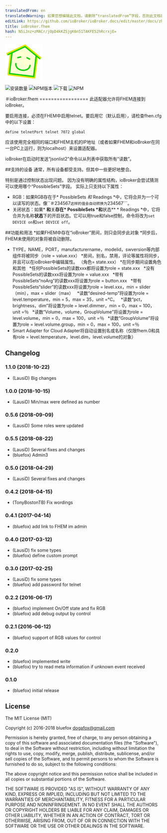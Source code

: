 ```yaml
---
translatedFrom: en
translatedWarning: 如果您想编辑此文档，请删除“translatedFrom”字段，否则此文档将再次自动翻译
editLink: https://github.com/ioBroker/ioBroker.docs/edit/master/docs/zh-cn/adapterref/iobroker.fhem/README.md
title: ioBroker.fhem
hash: N5iJnz+zMACr/jOpD4kKZSjgK6n51TAKFE52hRcrxjE=
---
```

![商标](../../../en/adapterref/iobroker.fhem/admin/fhem.png)

![安装数量](http://iobroker.live/badges/fhem-stable.svg)
![NPM版本](http://img.shields.io/npm/v/iobroker.fhem.svg)
![下载](https://img.shields.io/npm/dm/iobroker.fhem.svg)
![NPM](https://nodei.co/npm/iobroker.fhem.png?downloads=true)

＃ioBroker.fhem =================
此适配器允许将FHEM连接到ioBroker。

要启用连接，必须在FHEM中启用telnet。要启用它（默认启用），请检查fhen.cfg中的以下设置：

```
define telnetPort telnet 7072 global
```

应该使用完全相同的端口和FHEM主机的IP地址（或者如果FHEM和ioBroker在同一台PC上运行，则为localhost）来设置适配器。

ioBroker在启动时发送“jsonlist2”命令以从列表中获取所有“读数”。

##支持的设备
通常，所有设备都受支持。但其中一些更好地整合。

特别是通过控制状态出现问题。
因为没有明确的属性结构，ioBroker会尝试猜测可以使用哪个“PossibleSets”字段。
实际上只支持以下属性：

 -  RGB：如果RGB存在于* PossibleSets *和* Readings *中，它将合并为一个可以读写的状态。像``＃234567```这样的值会自动转换为```234567```。
 - 关闭状态：如果* **和**关**存在* PossibleSets *和**状态** * Readings *中，它将合并为名称**状态**下的开启状态。它可以用true和false控制，命令将改为```set DEVICE on```和```set DEVICE off```。

##功能和用法
*如果FHEM中存在“ioBroker”房间，则只会同步此对象
*同步后，FHEM未使用的对象将被自动删除。
* TYPE，NAME，PORT，manufacturername，modelid，swversion等内部组件将被同步（role = value.xxx）
*房间，别名，禁用，评论等属性将同步，并且可以在ioBroker中编辑属性。 （角色= state.xxx）
*在同步期间设置角色和其他
  *任何PossibleSets的读数xxx都将设置为role = state.xxx
  *没有PossibleSets的读数xxx将设置为role = value.xxx
  *带有PossibleSets“noArg”的读数xxx将设置为role = button.xxx
  *带有PossibleSets“slider”的读数xxx将设置为role = level.xxx，min = slider（min），max = slider（max）
  *读数“desired-temp”将设置为role = level.temperature，min = 5，max = 35，unit =°C。
  *读数“pct，brightness，dim”将设置为role = level.dimmer，min = 0，max = 100，unit =％
  *读数“Volume，volume，GroupVolume”将设置为role = level.volume，min = 0，max = 100，unit =％
  *读数“GroupVolume”将设置为role = level.volume.group，min = 0，max = 100，unit =％
* Smart Adapter for Cloud Adapter将自动设置别名或名称（仅限fhem.0和具有role = level.temperature，level.dim，level.volume的对象）

## Changelog
### 1.1.0 (2018-10-22)
* (LausiD) Big changes

### 1.0.0 (2018-10-15)
* (LausiD) Min/max were defined as number

### 0.5.6 (2018-09-09)
* (LausiD) Some roles were updated

### 0.5.5 (2018-08-22)
* (LausiD) Several fixes and changes
* (bluefox) Admin3

### 0.5.0 (2018-04-29)
* (LausiD) Several fixes and changes

### 0.4.2 (2018-04-15)
* (TonyBostonTB) Fix wordings

### 0.4.1 (2017-04-14)
* (bluefox) add link to FHEM im admin

### 0.4.0 (2017-03-12)
* (LausiD) fix some types
* (bluefox) define custom prompt

### 0.3.0 (2017-02-25)
 * (LausiD) fix some types
 * (bluefox) add password for telnet

### 0.2.2 (2016-06-17)
* (bluefox) implement On/Off state and fix RGB
* (bluefox) add debug output by control

### 0.2.1 (2016-06-12)
* (bluefox) support of RGB values for control

### 0.2.0
* (bluefox) implemented write
* (bluefox) try to read meta information if unknown event received

### 0.1.0
* (bluefox) initial release

## License
The MIT License (MIT)

Copyright (c) 2016-2018 bluefox <dogafox@gmail.com>

Permission is hereby granted, free of charge, to any person obtaining a copy
of this software and associated documentation files (the "Software"), to deal
in the Software without restriction, including without limitation the rights
to use, copy, modify, merge, publish, distribute, sublicense, and/or sell
copies of the Software, and to permit persons to whom the Software is
furnished to do so, subject to the following conditions:

The above copyright notice and this permission notice shall be included in
all copies or substantial portions of the Software.

THE SOFTWARE IS PROVIDED "AS IS", WITHOUT WARRANTY OF ANY KIND, EXPRESS OR
IMPLIED, INCLUDING BUT NOT LIMITED TO THE WARRANTIES OF MERCHANTABILITY,
FITNESS FOR A PARTICULAR PURPOSE AND NONINFRINGEMENT. IN NO EVENT SHALL THE
AUTHORS OR COPYRIGHT HOLDERS BE LIABLE FOR ANY CLAIM, DAMAGES OR OTHER
LIABILITY, WHETHER IN AN ACTION OF CONTRACT, TORT OR OTHERWISE, ARISING FROM,
OUT OF OR IN CONNECTION WITH THE SOFTWARE OR THE USE OR OTHER DEALINGS IN
THE SOFTWARE.